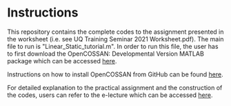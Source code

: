 # Instructions
This repository contains the complete codes to the assignment presented in the worksheet (i.e. see UQ Training Seminar 2021 Worksheet.pdf). The main file to run is "Linear_Static_tutorial.m". In order to run this file, the user has to first download the OpenCOSSAN: Developmental Version MATLAB package which can be accessed [here](https://cossan.co.uk/software/open-cossan-engine.php).

Instructions on how to install OpenCOSSAN from GitHub can be found [here](https://www.youtube.com/watch?v=OUPGRTGxJRs).

For detailed explanation to the practical assignment and the construction of the codes, users can refer to the e-lecture which can be accessed [here](https://www.youtube.com/watch?v=IjT4hsZwaRE).
